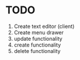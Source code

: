 # TODO

1. Create text editor (client)
1. Create menu drawer
1. update functionality
1. create functionality
1. delete functionality
